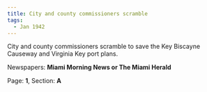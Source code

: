 ```yaml
---  
title: City and county commissioners scramble  
tags:  
  - Jan 1942  
---  
```

  
City and county commissioners scramble to save the Key Biscayne Causeway and Virginia Key port plans.  
  
Newspapers: **Miami Morning News or The Miami Herald**  
  
Page: **1**, Section: **A** 
